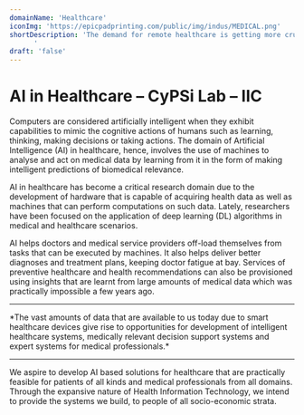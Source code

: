 ```yaml
---
domainName: 'Healthcare'
iconImg: 'https://epicpadprinting.com/public/img/indus/MEDICAL.png'
shortDescription: 'The demand for remote healthcare is getting more crucial than ever even as CPSs are making spectacular advancements in this sector. It is piloting technologies and software to address challenging healthcare issues and revolutionizing how myriad healthcare issues are tackled. The CPS healthcare ecosystem has evolved in telemedicine, connected-health, mobile-health and intelligent health in the last two decades. Healthcare-Cyber Physical Systems (H-CPS) networks are available anywhere, anytime and to anyone with the means to digital access. Yet, they are to be rigorously explored and are a matter of high research interest.
      '
draft: 'false'
---
```


# AI in Healthcare – CyPSi Lab – IIC
Computers are considered artificially intelligent when they exhibit capabilities to mimic the cognitive actions of humans such as learning, thinking, making decisions or taking actions. The domain of Artificial Intelligence (AI) in healthcare, hence, involves the use of machines to analyse and act on medical data by learning from it in the form of making intelligent predictions of biomedical relevance.

AI in healthcare has become a critical research domain due to the development of hardware that is capable of acquiring health data as well as machines that can perform computations on such data. Lately, researchers have been focused on the application of deep learning (DL) algorithms in medical and healthcare scenarios. 

AI helps doctors and medical service providers off-load themselves from tasks that can be executed by machines. It also helps deliver better diagnoses and treatment plans, keeping doctor fatigue at bay. Services of preventive healthcare and health recommendations can also be provisioned using insights that are learnt from large amounts of medical data which was practically impossible a few years ago.

<hr>
*The vast amounts of data that are available to us today due to smart healthcare devices give rise to opportunities for development of intelligent healthcare systems, medically relevant decision support systems and expert systems for medical professionals.*
<hr>

We aspire to develop AI based solutions for healthcare that are practically feasible for patients of all kinds and medical professionals from all domains. Through the expansive nature of Health Information Technology, we intend to provide the systems we build, to people of all socio-economic strata.